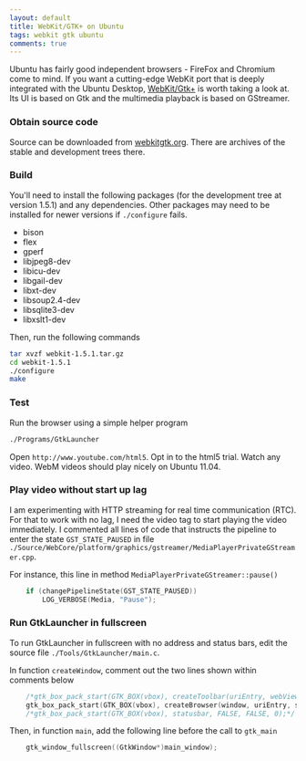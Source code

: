 ```yaml
---
layout: default
title: WebKit/GTK+ on Ubuntu
tags: webkit gtk ubuntu
comments: true
---
```


Ubuntu has fairly good independent browsers - FireFox and Chromium come to mind. If you want a cutting-edge WebKit port that is deeply integrated with the Ubuntu Desktop, [WebKit/Gtk+](http://live.gnome.org/WebKitGtk) is worth taking a look at. Its UI is based on Gtk and the multimedia playback is based on GStreamer.

### Obtain source code

Source can be downloaded from [webkitgtk.org](http://www.webkitgtk.org/?page=download). There are archives of the stable and development trees there.

### Build

You'll need to install the following packages (for the development tree at version 1.5.1) and any dependencies. Other packages may need to be installed for newer versions if `./configure` fails.

* bison
* flex
* gperf
* libjpeg8-dev
* libicu-dev
* libgail-dev
* libxt-dev
* libsoup2.4-dev
* libsqlite3-dev
* libxslt1-dev

Then, run the following commands

```bash
tar xvzf webkit-1.5.1.tar.gz
cd webkit-1.5.1
./configure
make
```

### Test

Run the browser using a simple helper program

```bash
./Programs/GtkLauncher
```

Open `http://www.youtube.com/html5`. Opt in to the html5 trial. Watch any video. WebM videos should play nicely on Ubuntu 11.04.

### Play video without start up lag

I am experimenting with HTTP streaming for real time communication (RTC). For that to work with no lag, I need the video tag to start playing the video immediately. I commented all lines of code that instructs the pipeline to enter the state `GST_STATE_PAUSED` in file `./Source/WebCore/platform/graphics/gstreamer/MediaPlayerPrivateGStreamer.cpp`.

For instance, this line in method `MediaPlayerPrivateGStreamer::pause()`

```c
    if (changePipelineState(GST_STATE_PAUSED))
        LOG_VERBOSE(Media, "Pause");
```

### Run GtkLauncher in fullscreen

To run GtkLauncher in fullscreen with no address and status bars, edit the source file `./Tools/GtkLauncher/main.c`.

In function `createWindow`, comment out the two lines shown within comments below

```c
    /*gtk_box_pack_start(GTK_BOX(vbox), createToolbar(uriEntry, webView), FALSE, FALSE, 0);*/
    gtk_box_pack_start(GTK_BOX(vbox), createBrowser(window, uriEntry, statusbar, webView), TRUE, TRUE, 0);
    /*gtk_box_pack_start(GTK_BOX(vbox), statusbar, FALSE, FALSE, 0);*/
```

Then, in function `main`, add the following line before the call to `gtk_main`

```c
    gtk_window_fullscreen((GtkWindow*)main_window);
```
